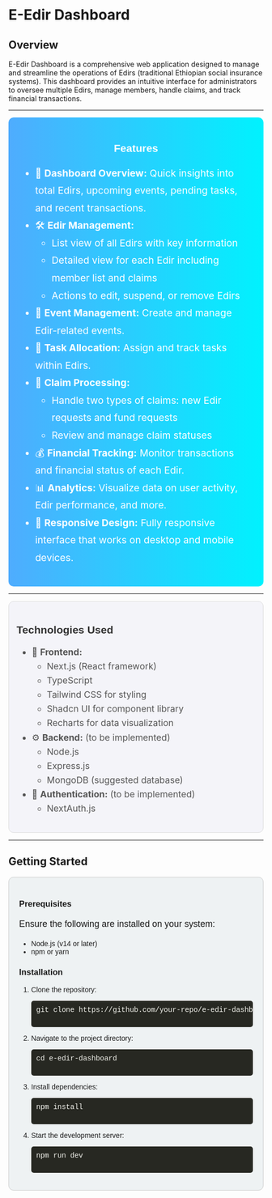 # E-Edir Dashboard

## Overview

E-Edir Dashboard is a comprehensive web application designed to manage and streamline the operations of Edirs (traditional Ethiopian social insurance systems). This dashboard provides an intuitive interface for administrators to oversee multiple Edirs, manage members, handle claims, and track financial transactions.

---

<div style="background: linear-gradient(to right, #4facfe, #00f2fe); padding: 20px; border-radius: 10px; color: #fff;">
<h2 style="text-align: center; font-family: 'Arial', sans-serif;">Features</h2>
<ul style="font-size: 1.2rem; line-height: 1.8;">
  <li>🌟 <b>Dashboard Overview:</b> Quick insights into total Edirs, upcoming events, pending tasks, and recent transactions.</li>
  <li>🛠️ <b>Edir Management:</b> 
    <ul>
      <li>List view of all Edirs with key information</li>
      <li>Detailed view for each Edir including member list and claims</li>
      <li>Actions to edit, suspend, or remove Edirs</li>
    </ul>
  </li>
  <li>📅 <b>Event Management:</b> Create and manage Edir-related events.</li>
  <li>📌 <b>Task Allocation:</b> Assign and track tasks within Edirs.</li>
  <li>💼 <b>Claim Processing:</b> 
    <ul>
      <li>Handle two types of claims: new Edir requests and fund requests</li>
      <li>Review and manage claim statuses</li>
    </ul>
  </li>
  <li>💰 <b>Financial Tracking:</b> Monitor transactions and financial status of each Edir.</li>
  <li>📊 <b>Analytics:</b> Visualize data on user activity, Edir performance, and more.</li>
  <li>📱 <b>Responsive Design:</b> Fully responsive interface that works on desktop and mobile devices.</li>
</ul>
</div>

---

<div style="background-color: #f4f4f9; padding: 15px; border-radius: 10px; border: 1px solid #ddd;">
<h2 style="font-family: 'Arial', sans-serif; color: #333;">Technologies Used</h2>
<ul style="font-size: 1.1rem; line-height: 1.6; color: #555;">
  <li>🎨 <b>Frontend:</b> 
    <ul>
      <li>Next.js (React framework)</li>
      <li>TypeScript</li>
      <li>Tailwind CSS for styling</li>
      <li>Shadcn UI for component library</li>
      <li>Recharts for data visualization</li>
    </ul>
  </li>
  <li>⚙️ <b>Backend:</b> (to be implemented)
    <ul>
      <li>Node.js</li>
      <li>Express.js</li>
      <li>MongoDB (suggested database)</li>
    </ul>
  </li>
  <li>🔐 <b>Authentication:</b> (to be implemented)
    <ul>
      <li>NextAuth.js</li>
    </ul>
  </li>
</ul>
</div>

---

## Getting Started

<div style="background: #eef2f3; padding: 20px; border-radius: 10px; border: 1px solid #ccc; font-family: 'Arial', sans-serif;">
<h3>Prerequisites</h3>
<p style="font-size: 1.1rem; line-height: 1.5;">Ensure the following are installed on your system:</p>
<ul>
  <li>Node.js (v14 or later)</li>
  <li>npm or yarn</li>
</ul>

<h3>Installation</h3>
<ol>
  <li>Clone the repository:
    <pre style="background: #272822; color: #f8f8f2; padding: 10px; border-radius: 5px; font-family: 'Courier New', monospace;">
git clone https://github.com/your-repo/e-edir-dashboard.git
    </pre>
  </li>
  <li>Navigate to the project directory:
    <pre style="background: #272822; color: #f8f8f2; padding: 10px; border-radius: 5px; font-family: 'Courier New', monospace;">
cd e-edir-dashboard
    </pre>
  </li>
  <li>Install dependencies:
    <pre style="background: #272822; color: #f8f8f2; padding: 10px; border-radius: 5px; font-family: 'Courier New', monospace;">
npm install
    </pre>
  </li>
  <li>Start the development server:
    <pre style="background: #272822; color: #f8f8f2; padding: 10px; border-radius: 5px; font-family: 'Courier New', monospace;">
npm run dev
    </pre>
  </li>
</ol>
</div>
